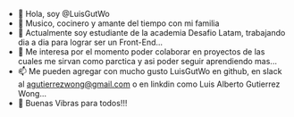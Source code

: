 - 👋 Hola, soy @LuisGutWo
- 👀 Musico, cocinero y amante del tiempo con mi familia
- 🌱 Actualmente soy estudiante de la academia Desafio Latam, trabajando dia a dia para lograr ser un Front-End...
- 💞️ Me interesa por el momento poder colaborar en proyectos de las cuales me sirvan como parctica y asi poder seguir aprendiendo mas...
- 📫 Me pueden agregar con mucho gusto LuisGutWo en github, en slack al agutierrezwong@gmail.com o en linkdin como Luis Alberto Gutierrez Wong...
- 🌱 Buenas Vibras para todos!!!

<!---
LuisGutWo/LuisGutWo is a ✨ special ✨ repository because its `README.md` (this file) appears on your GitHub profile.
You can click the Preview link to take a look at your changes.
--->
